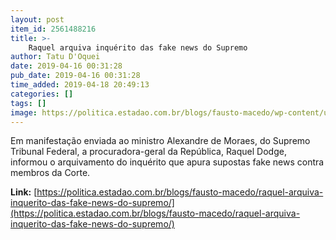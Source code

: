 ```yaml
---
layout: post
item_id: 2561488216
title: >-
    Raquel arquiva inquérito das fake news do Supremo
author: Tatu D'Oquei
date: 2019-04-16 00:31:28
pub_date: 2019-04-16 00:31:28
time_added: 2019-04-18 20:49:13
categories: []
tags: []
image: https://politica.estadao.com.br/blogs/fausto-macedo/wp-content/uploads/sites/41/2018/12/Raquel.jpg
---
```


Em manifestação enviada ao ministro Alexandre de Moraes, do Supremo Tribunal Federal, a procuradora-geral da República, Raquel Dodge, informou o arquivamento do inquérito que apura supostas fake news contra membros da Corte.

**Link:** [https://politica.estadao.com.br/blogs/fausto-macedo/raquel-arquiva-inquerito-das-fake-news-do-supremo/](https://politica.estadao.com.br/blogs/fausto-macedo/raquel-arquiva-inquerito-das-fake-news-do-supremo/)

